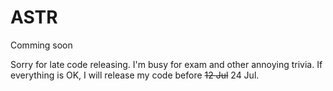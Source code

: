 # ASTR

Comming soon

Sorry for late code releasing. I'm busy for exam and other annoying trivia. If everything is OK, I will release my code before ~~12 Jul~~ 24 Jul.

